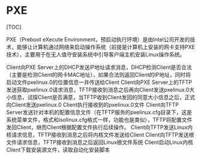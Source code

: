 # PXE

[TOC]

PXE（Preboot eXecute  Environment，预启动执行环境）是由Intel公司开发的技术，能够让计算机通过网络来启动操作系统（前提是计算机上安装的网卡支持PXE技术），主要用于在无人值守安装系统中引导客户端主机安装Linux操作系统。

Client向PXE Server上的DHCP发送IP地址请求消息，DHCP检测Client是否合法（主要是检测Client的网卡MAC地址），如果合法则返回Client的IP地址，同时将启动文件pxelinux.0的位置信息一并传送给Client
Client向PXE  Server上的TFTP发送获取pxelinux.0请求消息，TFTP接收到消息之后再向Client发送pxelinux.0大小信息，试探Client是否满意，当TFTP收到Client发回的同意大小信息之后，正式向Client发送pxelinux.0
Client执行接收到的pxelinux.0文件
Client向TFTP  Server发送针对本机的配置信息文件（在TFTP服务的pxelinux.cfg目录下，这是系统菜单文件，格式和isolinux.cfg格式一样，功能也是类似），TFTP将配置文件发回Client，继而Client根据配置文件执行后续操作。
Client向TFTP发送Linux内核请求信息，TFTP接收到消息之后将内核文件发送给Client
Client向TFTP发送根文件请求信息，TFTP接收到消息之后返回Linux根文件系统
Client启动Linux内核
Client下载安装源文件，读取自动化安装脚本